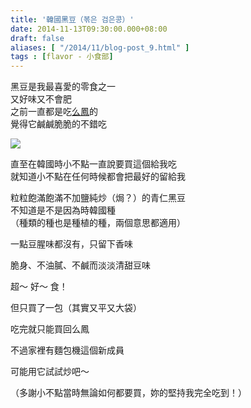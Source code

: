 ```yaml
---
title: '韓國黑豆（볶은 검은콩）'
date: 2014-11-13T09:30:00.000+08:00
draft: false
aliases: [ "/2014/11/blog-post_9.html" ]
tags : [flavor - 小食部]
---
```


黑豆是我最喜愛的零食之一  
又好味又不會肥  
之前一直都是吃[么鳳](http://www.hidie.net/2013/12/blog-post_10.html)的  
覺得它鹹鹹脆脆的不錯吃  

[![](https://4.bp.blogspot.com/-ftouZT_jhU4/XE28lvMhFOI/AAAAAAAAHwE/pXuOFThcwPok_kBdgdJJ0sLN7L2e6wUTwCLcBGAs/s640/15587808047_8bba1d5b67_z.jpg)](https://4.bp.blogspot.com/-ftouZT_jhU4/XE28lvMhFOI/AAAAAAAAHwE/pXuOFThcwPok_kBdgdJJ0sLN7L2e6wUTwCLcBGAs/s1600/15587808047_8bba1d5b67_z.jpg)

直至在韓國時小不點一直說要買這個給我吃  
就知道小不點在任何時候都會把最好的留給我  
  
粒粒飽滿飽滿不加鹽純炒（焗？）的青仁黑豆  
不知道是不是因為時韓國種  
（種類的種也是種植的種，兩個意思都適用）  

一點豆腥味都沒有，只留下香味

脆身、不油膩、不鹹而淡淡清甜豆味

超～ 好～ 食！

  

但只買了一包（其實又平又大袋）

吃完就只能買回么鳳

不過家裡有麵包機這個新成員

可能用它試試炒吧～

  

（多謝小不點當時無論如何都要買，妳的堅持我完全吃到！）